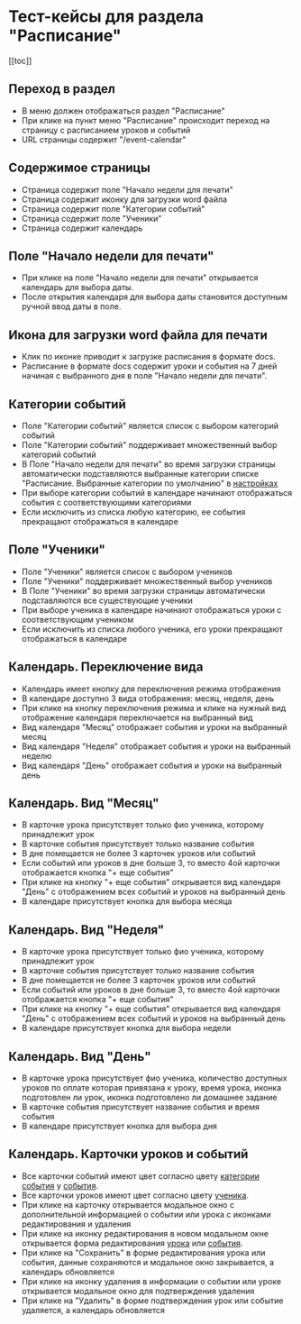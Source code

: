 # Тест-кейсы для раздела "Расписание"

[[toc]]

## Переход в раздел

- В меню должен отображаться раздел "Расписание"
- При клике на пункт меню "Расписание" происходит переход на страницу с расписанием уроков и событий
- URL страницы содержит "/event-calendar"

## Содержимое страницы

- Страница содержит поле "Начало недели для печати" 
- Страница содержит иконку для загрузки word файла
- Страница содержит поле "Категории событий"
- Страница содержит поле "Ученики"
- Страница содержит календарь

## Поле "Начало недели для печати"

- При клике на поле "Начало недели для печати" открывается календарь для выбора даты.
- После открытия календаря для выбора даты становится доступным ручной ввод даты в поле.

## Икона для загрузки word файла для печати

- Клик по иконке приводит к загрузке расписания в формате docs.
- Расписание в формате docs содержит уроки и события на 7 дней начиная с выбранного дня в поле "Начало недели для печати".

## Категории событий
- Поле "Категории событий" является список с выбором категорий событий
- Поле "Категории событий" поддерживает множественный выбор категорий событий
- В Поле "Начало недели для печати" во время загрузки страницы автоматически подставляются выбранные категории списке
  "Расписание. Выбранные категории по умолчанию" в [настройках](/docs/settings.html)
- При выборе категории событий в календаре начинают отображаться события с соответствующими категориями
- Если исключить из списка любую категорию, ее события прекращают отображаться в календаре

## Поле "Ученики"

- Поле "Ученики" является список с выбором учеников
- Поле "Ученики" поддерживает множественный выбор учеников
- В Поле "Ученики" во время загрузки страницы автоматически подставляются все существующие ученики
- При выборе ученика в календаре начинают отображаться уроки с соответствующим учеником
- Если исключить из списка любого ученика, его уроки прекращают отображаться в календаре

## Календарь. Переключение вида

- Календарь имеет кнопку для переключения режима отображения
- В календаре доступно 3 вида отображения: месяц, неделя, день
- При клике на кнопку переключения режима и клике на нужный вид отображение календаря переключается на выбранный вид
- Вид календаря "Месяц" отображает события и уроки на выбранный месяц
- Вид календаря "Неделя" отображает события и уроки на выбранный неделю
- Вид календаря "День" отображает события и уроки на выбранный день

## Календарь. Вид "Месяц"

- В карточке урока присутствует только фио ученика, которому принадлежит урок
- В карточке события присутствует только название события
- В дне помещается не более 3 карточек уроков или событий
- Если событий или уроков в дне больше 3, то вместо 4ой карточки отображается кнопка "+ еще события"
- При клике на кнопку "+ еще события" открывается вид календаря "День" с отображением всех событий и уроков на выбранный день
- В календаре присутствует кнопка для выбора месяца

## Календарь. Вид "Неделя"

- В карточке урока присутствует только фио ученика, которому принадлежит урок
- В карточке события присутствует только название события
- В дне помещается не более 3 карточек уроков или событий
- Если событий или уроков в дне больше 3, то вместо 4ой карточки отображается кнопка "+ еще события"
- При клике на кнопку "+ еще события" открывается вид календаря "День" с отображением всех событий и уроков на выбранный день
- В календаре присутствует кнопка для выбора недели

## Календарь. Вид "День"

- В карточке урока присутствует фио ученика, количество доступных уроков по оплате которая привязана к уроку, время
урока, иконка подготовлен ли урок, иконка подготовлено ли домашнее задание
- В карточке события присутствует название события и время события
- В календаре присутствует кнопка для выбора дня

## Календарь. Карточки уроков и событий

- Все карточки событий имеют цвет согласно цвету [категории события](/docs/event-category.html) у [события](/docs/event.html).
- Все карточки уроков имеют цвет согласно цвету [ученика](/docs/student.html).
- При клике на карточку открывается модальное окно с дополнительной информацией о событии или урока с иконками редактирования и удаления
- При клике на иконку редактирования в новом модальном окне открывается форма редактирования
[урока](/docs/lesson.html) или [события](/docs/event.html).
- При клике на "Сохранить" в форме редактирования урока или события, данные сохраняются и модальное окно закрывается, а календарь обновляется
- При клике на иконку удаления в информации о событии или уроке открывается модальное окно для подтверждения удаления
- При клике на "Удалить" в форме подтверждения урок или событие удаляется, а календарь обновляется